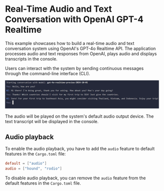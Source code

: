 # Real-Time Audio and Text Conversation with OpenAI GPT-4 Realtime

This example showcases how to build a real-time audio and text conversation system using OpenAI's GPT-4o Realtime API. The application processes audio and text responses from OpenAI, plays audio and displays transcripts in the console.

Users can interact with the system by sending continuous messages through the command-line interface (CLI).

![Screenshot](images/cli-conversation-screenshot.png)

The audio will be played on the system's default audio output device. The text transcript will be displayed in the console.

## Audio playback

To enable the audio playback, you have to add the `audio` feature to default features in the `Cargo.toml` file:

```toml
default = ["audio"]
audio = ["hound", "rodio"]
```

To disable audio playback, you can remove the `audio` feature from the default features in the `Cargo.toml` file.
